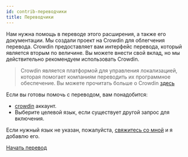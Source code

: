 ```yaml
---
id: contrib-переводчики
title: Переводчики
---
```


Нам нужна помощь в переводе этого расширения, а также его документации. Мы создали проект на Crowdin для облегчения перевода. Crowdin предоставляет вам интерфейс перевода, который является вторым по величине. Вы можете внести свой вклад, но мы действительно рекомендуем использовать Crowdin.

> Crowdin является платформой для управления локализацией, которая помогает компаниям переводить их программное обеспечение. Вы можете прочитать больше о Crowdin [здесь](https://support.crowdin.com/crowdin-intro/)

Если вы готовы помочь с переводом, вам понадобится:

* [crowdin](https://crowdin.com/project/phpbb-ext-sitemaker) аккаунт.
* Выберите целевой язык, если существует другой запрос для включения.

Если нужный язык не указан, пожалуйста, [свяжитесь со мной](https://crowdin.com/profile/blitze) и я добавлю его.

[Начать перевод](https://crowdin.com/project/phpbb-ext-sitemaker)